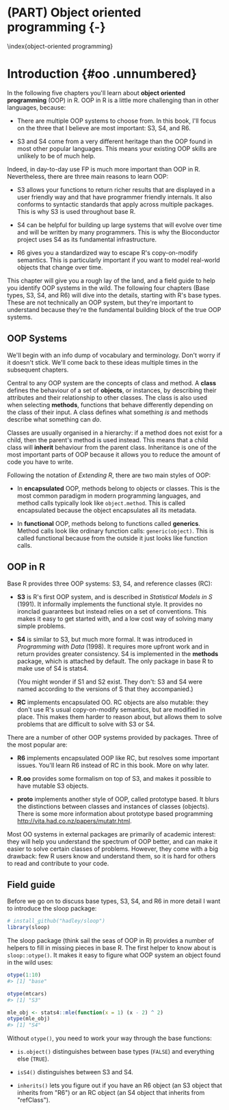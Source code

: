 # (PART) Object oriented programming {-}
\index{object-oriented programming}



# Introduction {#oo .unnumbered}

In the following five chapters you'll learn about __object oriented programming__ (OOP) in R. OOP in R is a little more challenging than in other languages, because:

* There are multiple OOP systems to choose from. In this book, I'll focus 
  on the three that I believe are most important: S3, S4, and R6.

* S3 and S4 come from a very different heritage than the OOP found in most
  other popular languages. This means your existing OOP skills are unlikely
  to be of much help.

Indeed, in day-to-day use FP is much more important than OOP in R.
Nevertheless, there are three main reasons to learn OOP:

* S3 allows your functions to return richer results that are displayed 
  in a user friendly way and that have programmer friendly internals. 
  It also conforms to syntactic standards that apply across multiple 
  packages. This is why S3 is used throughout base R.

* S4 can be helpful for building up large systems that will evolve
  over time and will be written by many programmers. This is why the
  Bioconductor project uses S4 as its fundamental infrastructure.
  
* R6 gives you a standardized way to escape R's copy-on-modify semantics. 
  This is particularly important if you want to model real-world objects 
  that change over time.
  
This chapter will give you a rough lay of the land, and a field guide to help you identify OOP systems in the wild. The following four chapters (Base types, S3, S4, and R6) will dive into the details, starting with R's base types. These are not technically an OOP system, but they're important to understand because they're the fundamental building block of the true OOP systems.

## OOP Systems

We'll begin with an info dump of vocabulary and terminology. Don't worry if it doesn't stick. We'll come back to these ideas multiple times in the subsequent chapters.

Central to any OOP system are the concepts of class and method. A __class__ defines the behaviour of a set of __objects__, or instances, by describing their attributes and their relationship to other classes. The class is also used when selecting __methods__, functions that behave differently depending on the class of their input. A class defines what something _is_ and methods describe what something can _do_.

Classes are usually organised in a hierarchy: if a method does not exist for a child, then the parent's method is used instead. This means that a child class will __inherit__ behaviour from the parent class. Inheritance is one of the most important parts of OOP because it allows you to reduce the amount of code you have to write.

Following the notation of _Extending R_, there are two main styles of OOP:

*   In __encapsulated__ OOP, methods belong to objects or classes. This is 
    the most common paradigm in modern programming languages, and method calls
    typically look like `object.method`. This is called encapsulated because
    the object encapsulates all its metadata.
    
*   In __functional__ OOP, methods belong to functions called __generics__.
    Method calls look like ordinary function calls: `generic(object)`. This
    is called functional because from the outside it just looks like function 
    calls.
    
## OOP in R

Base R provides three OOP systems: S3, S4, and reference classes (RC):

*   __S3__ is R's first OOP system, and is described in _Statistical Models 
    in S_ (1991). It informally implements the functional style.
    It provides no ironclad guarantees but instead relies on a set of 
    conventions. This makes it easy to get started with, and a low cost way 
    of solving many simple problems.

*   __S4__ is similar to S3, but much more formal. It was introduced in 
    _Programming with Data_ (1998). It requires more upfront work and in 
    return provides greater consistency. S4 is implemented
    in the __methods__ package, which is attached by default. The only
    package in base R to make use of S4 is stats4.
    
    (You might wonder if S1 and S2 exist. They don't: S3 and S4 were named 
    according to the versions of S that they accompanied.)

*   __RC__ implements encapsulated OO. RC objects are also mutable: they don't
    use R's usual copy-on-modify semantics, but are modified in place. This 
    makes them harder to reason about, but allows them to solve problems that 
    are difficult to solve with S3 or S4.

There are a number of other OOP systems provided by packages. Three of the most popular are:

*   __R6__ implements encapsulated OOP like RC, but resolves some important 
    issues. You'll learn R6 instead of RC in this book. More on why later.
    
*   __R.oo__ provides some formalism on top of S3, and makes it possible to
    have mutable S3 objects.

*   __proto__ implements another style of OOP, called prototype based. It
    blurs the distinctions between classes and instances of classes (objects).
    There is some more information about prototype based programming 
    <http://vita.had.co.nz/papers/mutatr.html>.

Most OO systems in external packages are primarily of academic interest: they will help you understand the spectrum of OOP better, and can make it easier to solve certain classes of problems. However, they come with a big drawback: few R users know and understand them, so it is hard for others to read and contribute to your code.

## Field guide 

Before we go on to discuss base types, S3, S4, and R6 in more detail I want to introduce the sloop package:


```r
# install_github("hadley/sloop")
library(sloop)
```

The sloop package (think sail the seas of OOP in R) provides a number of helpers to fill in missing pieces in base R. The first helper to know about is `sloop::otype()`. It makes it easy to figure what OOP system an object found in the wild uses: 


```r
otype(1:10)
#> [1] "base"

otype(mtcars)
#> [1] "S3"

mle_obj <- stats4::mle(function(x = 1) (x - 2) ^ 2)
otype(mle_obj)
#> [1] "S4"
```

Without `otype()`, you need to work your way through the base functions:

* `is.object()` distinguishes between base types (`FALSE`) and 
  everything else (`TRUE`).
  
* `isS4()` distinguishes between S3 and S4.

* `inherits()` lets you figure out if you have an R6 object (an S3 object
   that inherits from "R6") or an RC object (an S4 object that inherits from
   "refClass").
